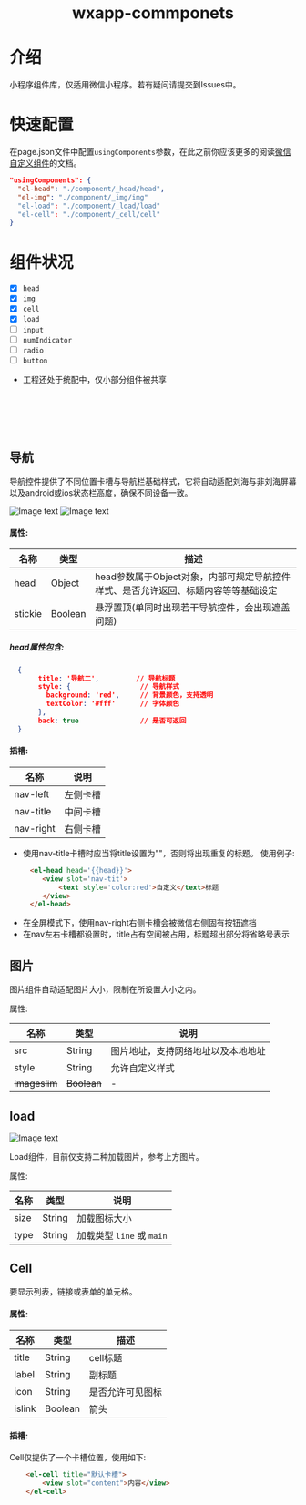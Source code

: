<h1 align="center">
  <p align="center">wxapp-commponets</p>
</h1>

# 介绍
小程序组件库，仅适用微信小程序。若有疑问请提交到Issues中。

# 快速配置
在page.json文件中配置`usingComponents`参数，在此之前你应该更多的阅读[微信自定义组件](https://developers.weixin.qq.com/miniprogram/dev/framework/custom-component/component.html)的文档。

```json
"usingComponents": {
  "el-head": "./component/_head/head",
  "el-img": "./component/_img/img"
  "el-load": "./component/_load/load"
  "el-cell": "./component/_cell/cell"
}
```

# 组件状况
- [x] `head`
- [x] `img`
- [x] `cell`
- [x] `load`
- [ ] `input`
- [ ] `numIndicator`
- [ ] `radio`
- [ ] `button`

* 工程还处于统配中，仅小部分组件被共享

<br><br><br><br>

## 导航

导航控件提供了不同位置卡槽与导航栏基础样式，它将自动适配刘海与非刘海屏幕以及android或ios状态栏高度，确保不同设备一致。

![Image text](http://cdn.cabbagelol.net/wxapp-coms-nav1.png)
![Image text](http://cdn.cabbagelol.net/wxapp-coms-nav2.png)

#### 属性:

名称 | 类型 | 描述
------------ | ------------- | -------------
head | Object | head参数属于Object对象，内部可规定导航控件样式、是否允许返回、标题内容等等基础设定
stickie | Boolean| 悬浮置顶(单同时出现若干导航控件，会出现遮盖问题)

##### head属性包含:
```json
  {
       title: '导航二',         // 导航标题
       style: {                 // 导航样式
         background: 'red',     // 背景颜色，支持透明
         textColor: '#fff'      // 字体颜色
       },
       back: true               // 是否可返回
  }
```
#### 插槽:

名称 | 说明
------------ | -------------
nav-left | 左侧卡槽
nav-title | 中间卡槽
nav-right | 右侧卡槽

* 使用nav-title卡槽时应当将title设置为""，否则将出现重复的标题。
使用例子:
```html
     <el-head head='{{head}}'>
        <view slot='nav-tit'>
            <text style='color:red'>自定义</text>标题
        </view>
     </el-head>
```
* 在全屏模式下，使用nav-right右侧卡槽会被微信右侧固有按钮遮挡
* 在nav左右卡槽都设置时，title占有空间被占用，标题超出部分将省略号表示
   
## 图片

图片组件自动适配图片大小，限制在所设置大小之内。

属性:

名称 | 类型 | 说明
------------ | ------------- | -------------
src | String |  图片地址，支持网络地址以及本地地址
style | String | 允许自定义样式
~~imageslim~~ | ~~Boolean~~ | -

## load
![Image text](http://cdn.cabbagelol.net/wxapp-coms-load.png)

Load组件，目前仅支持二种加载图片，参考上方图片。

属性:

名称 | 类型 | 说明
------------ | ------------- | -------------
size | String | 加载图标大小
type | String | 加载类型 `line` 或 `main`

## Cell
要显示列表，链接或表单的单元格。

#### 属性:

名称 | 类型 | 描述
------------ | ------------- | -------------
title | String | cell标题
label | String| 副标题
icon | String| 是否允许可见图标
islink | Boolean | 箭头

#### 插槽:
Cell仅提供了一个卡槽位置，使用如下:
```html
    <el-cell title="默认卡槽">
        <view slot="content">内容</view>
    </el-cell>
```